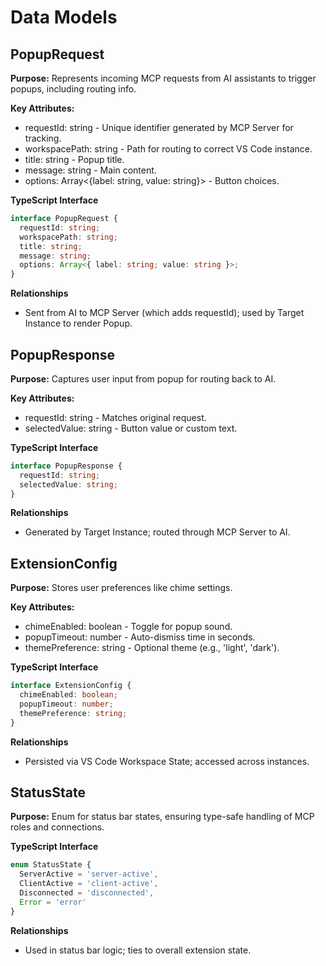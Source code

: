 # Data Models

## PopupRequest
**Purpose:** Represents incoming MCP requests from AI assistants to trigger popups, including routing info.

**Key Attributes:**
- requestId: string - Unique identifier generated by MCP Server for tracking.
- workspacePath: string - Path for routing to correct VS Code instance.
- title: string - Popup title.
- message: string - Main content.
- options: Array<{label: string, value: string}> - Button choices.

**TypeScript Interface**
```typescript
interface PopupRequest {
  requestId: string;
  workspacePath: string;
  title: string;
  message: string;
  options: Array<{ label: string; value: string }>;
}
```

**Relationships**
- Sent from AI to MCP Server (which adds requestId); used by Target Instance to render Popup.

## PopupResponse
**Purpose:** Captures user input from popup for routing back to AI.

**Key Attributes:**
- requestId: string - Matches original request.
- selectedValue: string - Button value or custom text.

**TypeScript Interface**
```typescript
interface PopupResponse {
  requestId: string;
  selectedValue: string;
}
```

**Relationships**
- Generated by Target Instance; routed through MCP Server to AI.

## ExtensionConfig
**Purpose:** Stores user preferences like chime settings.

**Key Attributes:**
- chimeEnabled: boolean - Toggle for popup sound.
- popupTimeout: number - Auto-dismiss time in seconds.
- themePreference: string - Optional theme (e.g., 'light', 'dark').

**TypeScript Interface**
```typescript
interface ExtensionConfig {
  chimeEnabled: boolean;
  popupTimeout: number;
  themePreference: string;
}
```

**Relationships**
- Persisted via VS Code Workspace State; accessed across instances.

## StatusState
**Purpose:** Enum for status bar states, ensuring type-safe handling of MCP roles and connections.

**TypeScript Interface**
```typescript
enum StatusState {
  ServerActive = 'server-active',
  ClientActive = 'client-active',
  Disconnected = 'disconnected',
  Error = 'error'
}
```

**Relationships**
- Used in status bar logic; ties to overall extension state.
